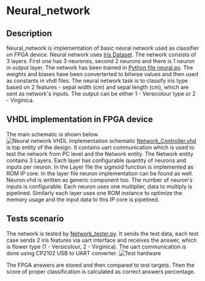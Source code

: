 # Neural_network
## Description
Neural_network is implementation of basic neural network used as classifier on FPGA device. Neural network uses [Iris Dataset](https://scikit-learn.org/stable/auto_examples/datasets/plot_iris_dataset.html). The network consists of 3 layers. First one has 3 neurones, second 2 neurons and there is 1 neuron in output layer. The network has been trained in [Python file neural.py](python_files/neural.py). The weights and biases have been converterted to bitwise values and then used as constants in vhdl files. The neural network task is to classify iris type based on 2 features - sepal width (cm) and sepal length (cm), which are sent as network's inputs. The output can be either 1 - Versicolour type or 2 - Virginica.
## VHDL implementation in FPGA device
The main schematic is shown below.
![Neural network VHDL implementation schematic](https://github.com/Rekterlol/Neural_network/blob/main/doc/Schematics-Neural_Network_scheme.drawio.png)
[Network_Controller.vhd](src/Network_Controller.vhd) is top entity of the design. It contains uart communication which is used to test the network from PC level and the Network entity. The Network entity contains 3 Layers. Each layer has configurable quantity of neurons and inputs per neuron. In the Layer file the sigmoid function is implemented as ROM IP core. In the layer file neuron implementation can be found as well. Neuron.vhd is written as generic component too. The number of neuron's inputs is configurable. Each neuron uses one multiplier, data to multiply is pipelined. Similarly each layer uses one ROM instance to optimize the memory usage and the input data to this IP core is pipelined.
## Tests scenario
The network is tested by [Network_tester.py](python_files/Network_tester.py). It sends the test data, each test case sends 2 iris features via uart interface and receives the answer, which is flower type (1 - Versicolour, 2 - Virginica). The uart communication is done using CP2102 USB to UART converter.
![Test hardware](https://github.com/Rekterlol/Neural_network/blob/main/doc/Schematics-Neural_Test.drawio.png)

The FPGA answers are stored and then compared to test targets. Then the score of proper classification is calculated as correct answers percentage.
